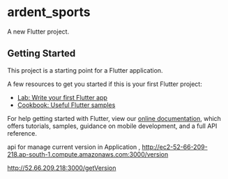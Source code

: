 # ardent_sports

A new Flutter project.

## Getting Started

This project is a starting point for a Flutter application.

A few resources to get you started if this is your first Flutter project:

- [Lab: Write your first Flutter app](https://flutter.dev/docs/get-started/codelab)
- [Cookbook: Useful Flutter samples](https://flutter.dev/docs/cookbook)

For help getting started with Flutter, view our
[online documentation](https://flutter.dev/docs), which offers tutorials,
samples, guidance on mobile development, and a full API reference.



api for manage current version in Application ,
http://ec2-52-66-209-218.ap-south-1.compute.amazonaws.com:3000/version 

http://52.66.209.218:3000/getVersion